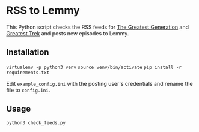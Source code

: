 # RSS to Lemmy

This Python script checks the RSS feeds for [The Greatest Generation](https://maximumfun.org/podcasts/greatest-generation/) and [Greatest Trek](https://maximumfun.org/podcasts/greatest-trek/) and posts new episodes to Lemmy.

## Installation

`virtualenv -p python3 venv`
`source venv/bin/activate`
`pip install -r requirements.txt`

Edit `example_config.ini` with the posting user's credentials and rename the file to `config.ini`.

## Usage

`python3 check_feeds.py`
